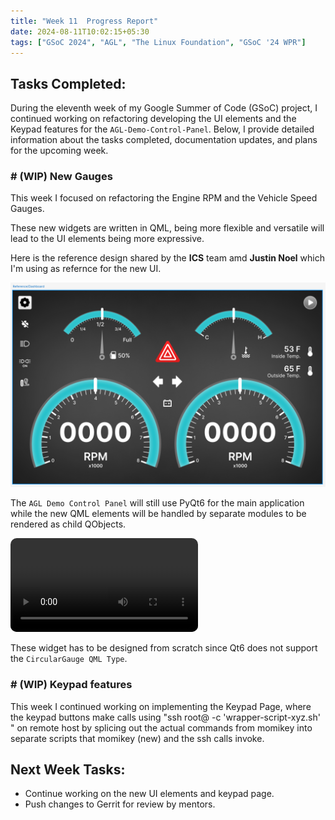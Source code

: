 ```yaml
---
title: "Week 11  Progress Report"
date: 2024-08-11T10:02:15+05:30
tags: ["GSoC 2024", "AGL", "The Linux Foundation", "GSoC '24 WPR"]
---
```


## Tasks Completed:

During the eleventh week of my Google Summer of Code (GSoC) project, I continued working on refactoring developing the UI elements and the Keypad features for the `AGL-Demo-Control-Panel`. Below, I provide detailed information about the tasks completed, documentation updates, and plans for the upcoming week.

### # (WIP) New Gauges

This week I focused on refactoring the Engine RPM and the Vehicle Speed Gauges.

These new widgets are written in QML, being more flexible and versatile will lead to the UI elements being more expressive.

Here is the reference design shared by the **ICS** team amd **Justin Noel** which I'm using as refernce for the new UI.

![image](./ICS_Design.png)

The `AGL Demo Control Panel` will still use PyQt6 for the main application while the new QML elements will be handled by separate modules to be rendered as child QObjects.


<video src="./WIP_Demo.mp4" controls="controls" style="max-width: auto; border-radius: 10px">
</video>

These widget has to be designed from scratch since Qt6 does not support the `CircularGauge QML Type`.


### # (WIP) Keypad features

This week I continued working on implementing the Keypad Page, where the keypad buttons make calls using "ssh root@<IP> -c 'wrapper-script-xyz.sh' " on remote host by splicing out the actual commands from momikey into separate
scripts that momikey (new) and the ssh calls invoke.


## Next Week Tasks:

- Continue working on the new UI elements and keypad page.
- Push changes to Gerrit for review by mentors.
